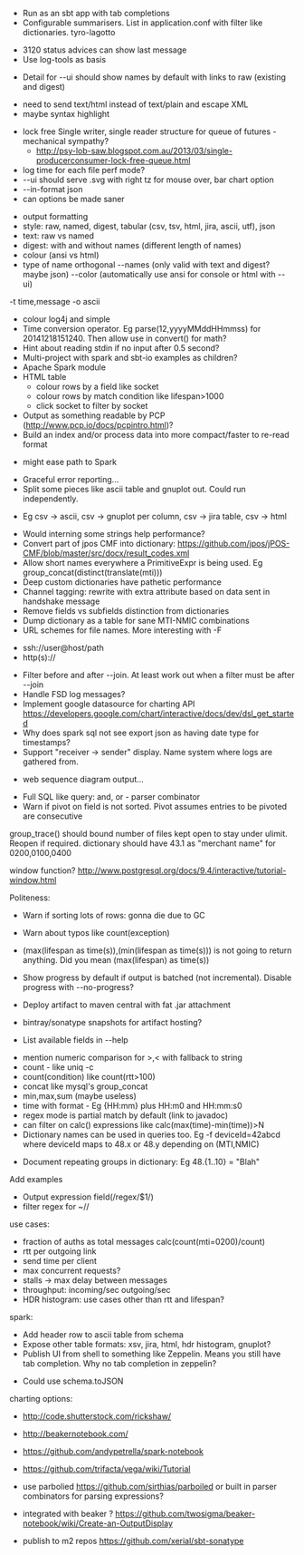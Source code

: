 * Run as an sbt app with tab completions
* Configurable summarisers. List in application.conf with filter like dictionaries. tyro-lagotto
 - 3120 status advices can show last message
 - Use log-tools as basis
* Detail for --ui should show names by default with links to raw (existing and digest)
 - need to send text/html instead of text/plain and escape XML
 - maybe syntax highlight
* lock free Single writer, single reader structure for queue of futures - mechanical sympathy?
  - http://psy-lob-saw.blogspot.com.au/2013/03/single-producerconsumer-lock-free-queue.html
* log time for each file perf mode? 
* --ui should serve .svg with right tz for mouse over, bar chart option
* --in-format json
* can options be made saner
 - output formatting
  - style: raw, named, digest, tabular (csv, tsv, html, jira, ascii, utf), json
  - text: raw vs named
  - digest: with and without names (different length of names)
  - colour (ansi vs html)
  - type of name
  orthogonal
  --names (only valid with text and digest? maybe json)
  --color (automatically use ansi for console or html with --ui)
  
  -t time,message -o ascii
* colour log4j and simple  
* Time conversion operator. Eg parse(12,yyyyMMddHHmmss) for 20141218151240. Then allow use in convert() for math?
* Hint about reading stdin if no input after 0.5 second?
* Multi-project with spark and sbt-io examples as children?
* Apache Spark module
* HTML table
  - colour rows by a field like socket
  - colour rows by match condition like lifespan>1000
  - click socket to filter by socket
* Output as something readable by PCP (http://www.pcp.io/docs/pcpintro.html)?
* Build an index and/or process data into more compact/faster to re-read format
 - might ease path to Spark
* Graceful error reporting...
* Split some pieces like ascii table and gnuplot out. Could run independently.
 - Eg csv -> ascii, csv -> gnuplot per column, csv -> jira table, csv -> html
* Would interning some strings help performance?
* Convert part of jpos CMF into dictionary: https://github.com/jpos/jPOS-CMF/blob/master/src/docx/result_codes.xml
* Allow short names everywhere a PrimitiveExpr is being used. Eg
 group_concat(distinct(translate(mti)))
* Deep custom dictionaries have pathetic performance
* Channel tagging: rewrite <log> with extra attribute based on data sent in handshake message
* Remove fields vs subfields distinction from dictionaries
* Dump dictionary as a table for sane MTI-NMIC combinations
* URL schemes for file names. More interesting with -F
 - ssh://user@host/path
 - http(s)://
* Filter before and after --join. At least work out when a filter must be after --join
* Handle FSD log messages?
* Implement google datasource for charting API https://developers.google.com/chart/interactive/docs/dev/dsl_get_started
* Why does spark sql not see export json as having date type for timestamps?
* Support "receiver -> sender" display. Name system where logs are gathered from.
 - web sequence diagram output...
* Full SQL like query: and, or - parser combinator
* Warn if pivot on field is not sorted. Pivot assumes entries to be pivoted are consecutive

group_trace() should bound number of files kept open to stay under ulimit. Reopen if required.
dictionary should have 43.1 as "merchant name" for 0200,0100,0400

window function? http://www.postgresql.org/docs/9.4/interactive/tutorial-window.html

Politeness:
* Warn if sorting lots of rows: gonna die due to GC
* Warn about typos like count(exception)
* (max(lifespan as time(s)),(min(lifespan as time(s))) is not going to return anything. Did you mean (max(lifespan) as time(s))
* Show progress by default if output is batched (not incremental). Disable progress with --no-progress?

* Deploy artifact to maven central with fat .jar attachment
* bintray/sonatype snapshots for artifact hosting?
* List available fields in --help
 - mention numeric comparison for >,< with fallback to string
 - count - like uniq -c
 - count(condition) like count(rtt>100) 
 - concat like mysql's group_concat
 - min,max,sum (maybe useless)
 - time with format - Eg {HH:mm} plus HH:m0 and HH:mm:s0
 - regex mode is partial match by default (link to javadoc)
 - can filter on calc() expressions like calc(max(time)-min(time))>N
 - Dictionary names can be used in queries too. Eg -f deviceId=42abcd where deviceId maps to 48.x or 48.y depending on (MTI,NMIC)
* Document repeating groups in dictionary: Eg 48.{1..10} = "Blah"

Add examples
- Output expression field(/regex/$1/)
- filter regex for ~//

use cases:
* fraction of auths as total messages calc(count(mti=0200)/count)
* rtt per outgoing link
* send time per client
* max concurrent requests?
* stalls -> max delay between messages
* throughput: incoming/sec outgoing/sec
* HDR histogram: use cases other than rtt and lifespan?

spark:
* Add header row to ascii table from schema
* Expose other table formats: xsv, jira, html, hdr histogram, gnuplot?
* Publish UI from shell to something like Zeppelin. Means you still have tab completion. Why no tab completion in zeppelin?
 - Could use schema.toJSON

charting options:
* http://code.shutterstock.com/rickshaw/
* http://beakernotebook.com/
* https://github.com/andypetrella/spark-notebook
* https://github.com/trifacta/vega/wiki/Tutorial

* use parbolied https://github.com/sirthias/parboiled or built in parser combinators for parsing expressions?
* integrated with beaker ? https://github.com/twosigma/beaker-notebook/wiki/Create-an-OutputDisplay
* publish to m2 repos https://github.com/xerial/sbt-sonatype
